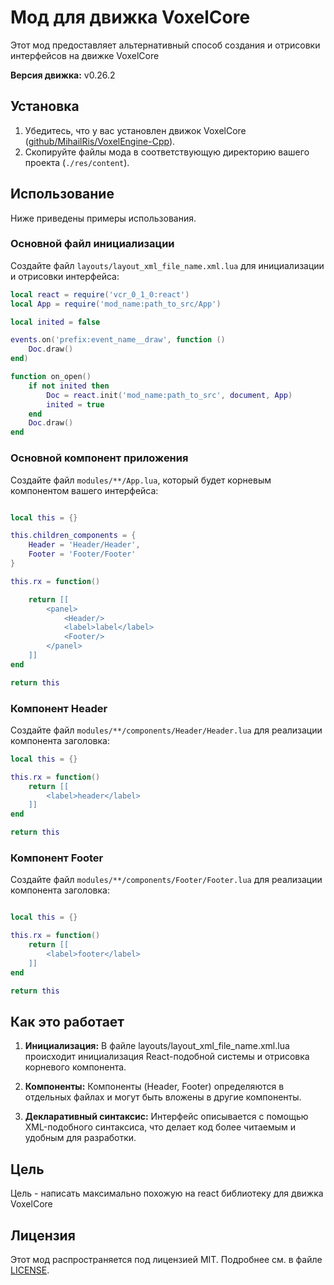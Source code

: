 # Мод для движка VoxelCore

Этот мод предоставляет альтернативный способ создания и отрисовки интерфейсов на движке VoxelCore

**Версия движка:** v0.26.2

## Установка

1. Убедитесь, что у вас установлен движок VoxelCore ([github/MihailRis/VoxelEngine-Cpp](https://github.com/MihailRis/VoxelEngine-Cpp)).
2. Скопируйте файлы мода в соответствующую директорию вашего проекта (`./res/content`).

## Использование

Ниже приведены примеры использования.

### Основной файл инициализации

Создайте файл `layouts/layout_xml_file_name.xml.lua` для инициализации и отрисовки интерфейса:
```lua
local react = require('vcr_0_1_0:react')
local App = require('mod_name:path_to_src/App')

local inited = false

events.on('prefix:event_name__draw', function ()
    Doc.draw()
end)

function on_open()
    if not inited then
        Doc = react.init('mod_name:path_to_src', document, App)
        inited = true
    end
    Doc.draw()
end
```

### Основной компонент приложения

Создайте файл `modules/**/App.lua`, который будет корневым компонентом вашего интерфейса:
```lua

local this = {}

this.children_components = {
    Header = 'Header/Header',
    Footer = 'Footer/Footer'
}

this.rx = function()

    return [[
        <panel>
            <Header/>
            <label>label</label>
            <Footer/>
        </panel>
    ]]
end

return this

```

### Компонент Header
Создайте файл `modules/**/components/Header/Header.lua` для реализации компонента заголовка:
```lua
local this = {}

this.rx = function()
    return [[
        <label>header</label> 
    ]]
end

return this


```
### Компонент Footer
Создайте файл `modules/**/components/Footer/Footer.lua` для реализации компонента заголовка:
```lua

local this = {}

this.rx = function()
    return [[
        <label>footer</label> 
    ]]
end

return this
```

## Как это работает

1. <b>Инициализация:</b> В файле layouts/layout_xml_file_name.xml.lua происходит инициализация React-подобной системы и отрисовка корневого компонента.

2. <b>Компоненты:</b> Компоненты (Header, Footer) определяются в отдельных файлах и могут быть вложены в другие компоненты.

3. <b>Декларативный синтаксис:</b> Интерфейс описывается с помощью XML-подобного синтаксиса, что делает код более читаемым и удобным для разработки.

## Цель

Цель - написать максимально похожую на react библиотеку для движка VoxelCore

## Лицензия
Этот мод распространяется под лицензией MIT. Подробнее см. в файле [LICENSE](LICENSE).
